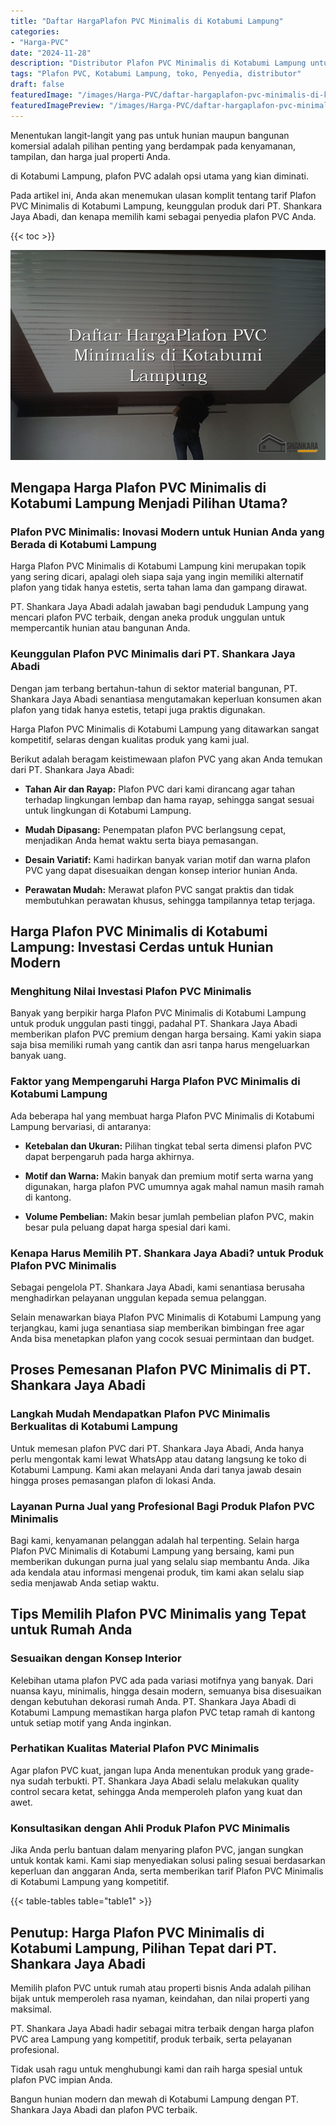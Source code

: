 ```yaml
---
title: "Daftar HargaPlafon PVC Minimalis di Kotabumi Lampung"
categories:
- "Harga-PVC"
date: "2024-11-28"
description: "Distributor Plafon PVC Minimalis di Kotabumi Lampung untuk tempat tinggal, kantor, serta gerai. Produk berkualitas, beragam motif, pilihan warna modern, dengan servis pemasangan dikerjakan oleh tenaga ahli ahli serta jaminan resmi!|Servis distribusi Plafon PVC Minimalis di Kotabumi Lampung bagi kebutuhan tempat tinggal, kantor, maupun ritel, beserta material terbaik dan penempatan oleh tim ahli serta jaminan resmi.|Solusi Plafon PVC Minimalis di Kotabumi Lampung yang terpercaya untuk rumah, office, dan toko, dengan material unggulan dan instalasi oleh tenaga ahli berpengalaman dan jaminan resmi.|Penyediaan Plafon PVC Minimalis di Kotabumi Lampung untuk rumah, kantor, serta gerai, beserta produk unggulan dan penempatan dikerjakan oleh tim profesional, disertai beserta jaminan resmi.}"
tags: "Plafon PVC, Kotabumi Lampung, toko, Penyedia, distributor"
draft: false
featuredImage: "/images/Harga-PVC/daftar-hargaplafon-pvc-minimalis-di-kotabumi-lampung.png"
featuredImagePreview: "/images/Harga-PVC/daftar-hargaplafon-pvc-minimalis-di-kotabumi-lampung.png"
---
```


Menentukan langit-langit yang pas untuk hunian maupun bangunan komersial adalah pilihan penting yang berdampak pada kenyamanan, tampilan, dan harga jual properti Anda.

di Kotabumi Lampung, plafon PVC adalah opsi utama yang kian diminati.

Pada artikel ini, Anda akan menemukan ulasan komplit tentang tarif Plafon PVC Minimalis di Kotabumi Lampung, keunggulan produk dari PT. Shankara Jaya Abadi, dan kenapa memilih kami sebagai penyedia plafon PVC Anda.

{{< toc >}}

![Daftar HargaPlafon PVC Minimalis di Kotabumi Lampung](/images/Harga-PVC/Daftar-HargaPlafon-PVC-Minimalis-di-Kotabumi-Lampung.png)

## Mengapa Harga Plafon PVC Minimalis di Kotabumi Lampung Menjadi Pilihan Utama?

### Plafon PVC Minimalis: Inovasi Modern untuk Hunian Anda yang Berada di Kotabumi Lampung

Harga Plafon PVC Minimalis di Kotabumi Lampung kini merupakan topik yang sering dicari, apalagi oleh siapa saja yang ingin memiliki alternatif plafon yang tidak hanya estetis, serta tahan lama dan gampang dirawat.

PT. Shankara Jaya Abadi adalah jawaban bagi penduduk Lampung yang mencari plafon PVC terbaik, dengan aneka produk unggulan untuk mempercantik hunian atau bangunan Anda.

### Keunggulan Plafon PVC Minimalis dari PT. Shankara Jaya Abadi

Dengan jam terbang bertahun-tahun di sektor material bangunan, PT. Shankara Jaya Abadi senantiasa mengutamakan keperluan konsumen akan plafon yang tidak hanya estetis, tetapi juga praktis digunakan.

Harga Plafon PVC Minimalis di Kotabumi Lampung yang ditawarkan sangat kompetitif, selaras dengan kualitas produk yang kami jual.

Berikut adalah beragam keistimewaan plafon PVC yang akan Anda temukan dari PT. Shankara Jaya Abadi:

- **Tahan Air dan Rayap:** Plafon PVC dari kami dirancang agar tahan terhadap lingkungan lembap dan hama rayap, sehingga sangat sesuai untuk lingkungan di Kotabumi Lampung.

- **Mudah Dipasang:** Penempatan plafon PVC berlangsung cepat, menjadikan Anda hemat waktu serta biaya pemasangan.

- **Desain Variatif:** Kami hadirkan banyak varian motif dan warna plafon PVC yang dapat disesuaikan dengan konsep interior hunian Anda.

- **Perawatan Mudah:** Merawat plafon PVC sangat praktis dan tidak membutuhkan perawatan khusus, sehingga tampilannya tetap terjaga.

## Harga Plafon PVC Minimalis di Kotabumi Lampung: Investasi Cerdas untuk Hunian Modern

### Menghitung Nilai Investasi Plafon PVC Minimalis

Banyak yang berpikir harga Plafon PVC Minimalis di Kotabumi Lampung untuk produk unggulan pasti tinggi, padahal PT. Shankara Jaya Abadi memberikan plafon PVC premium dengan harga bersaing. Kami yakin siapa saja bisa memiliki rumah yang cantik dan asri tanpa harus mengeluarkan banyak uang.

### Faktor yang Mempengaruhi Harga Plafon PVC Minimalis di Kotabumi Lampung

Ada beberapa hal yang membuat harga Plafon PVC Minimalis di Kotabumi Lampung bervariasi, di antaranya:

- **Ketebalan dan Ukuran:** Pilihan tingkat tebal serta dimensi plafon PVC dapat berpengaruh pada harga akhirnya.

- **Motif dan Warna:** Makin banyak dan premium motif serta warna yang digunakan, harga plafon PVC umumnya agak mahal namun masih ramah di kantong.

- **Volume Pembelian:** Makin besar jumlah pembelian plafon PVC, makin besar pula peluang dapat harga spesial dari kami.

### Kenapa Harus Memilih PT. Shankara Jaya Abadi? untuk Produk Plafon PVC Minimalis

Sebagai pengelola PT. Shankara Jaya Abadi, kami senantiasa berusaha menghadirkan pelayanan unggulan kepada semua pelanggan.

Selain menawarkan biaya Plafon PVC Minimalis di Kotabumi Lampung yang terjangkau, kami juga senantiasa siap memberikan bimbingan free agar Anda bisa menetapkan plafon yang cocok sesuai permintaan dan budget.

## Proses Pemesanan Plafon PVC Minimalis di PT. Shankara Jaya Abadi

### Langkah Mudah Mendapatkan Plafon PVC Minimalis Berkualitas di Kotabumi Lampung

Untuk memesan plafon PVC dari PT. Shankara Jaya Abadi, Anda hanya perlu mengontak kami lewat WhatsApp atau datang langsung ke toko di Kotabumi Lampung. Kami akan melayani Anda dari tanya jawab desain hingga proses pemasangan plafon di lokasi Anda.

### Layanan Purna Jual yang Profesional Bagi Produk Plafon PVC Minimalis

Bagi kami, kenyamanan pelanggan adalah hal terpenting. Selain harga Plafon PVC Minimalis di Kotabumi Lampung yang bersaing, kami pun memberikan dukungan purna jual yang selalu siap membantu Anda. Jika ada kendala atau informasi mengenai produk, tim kami akan selalu siap sedia menjawab Anda setiap waktu.

## Tips Memilih Plafon PVC Minimalis yang Tepat untuk Rumah Anda

### Sesuaikan dengan Konsep Interior

Kelebihan utama plafon PVC ada pada variasi motifnya yang banyak. Dari nuansa kayu, minimalis, hingga desain modern, semuanya bisa disesuaikan dengan kebutuhan dekorasi rumah Anda. PT. Shankara Jaya Abadi di Kotabumi Lampung memastikan harga plafon PVC tetap ramah di kantong untuk setiap motif yang Anda inginkan.

### Perhatikan Kualitas Material Plafon PVC Minimalis

Agar plafon PVC kuat, jangan lupa Anda menentukan produk yang grade-nya sudah terbukti. PT. Shankara Jaya Abadi selalu melakukan quality control secara ketat, sehingga Anda memperoleh plafon yang kuat dan awet.

### Konsultasikan dengan Ahli Produk Plafon PVC Minimalis

Jika Anda perlu bantuan dalam menyaring plafon PVC, jangan sungkan untuk kontak kami. Kami siap menyediakan solusi paling sesuai berdasarkan keperluan dan anggaran Anda, serta memberikan tarif Plafon PVC Minimalis di Kotabumi Lampung yang kompetitif.

{{< table-tables table="table1" >}}

## Penutup: Harga Plafon PVC Minimalis di Kotabumi Lampung, Pilihan Tepat dari PT. Shankara Jaya Abadi

Memilih plafon PVC untuk rumah atau properti bisnis Anda adalah pilihan bijak untuk memperoleh rasa nyaman, keindahan, dan nilai properti yang maksimal.

PT. Shankara Jaya Abadi hadir sebagai mitra terbaik dengan harga plafon PVC area Lampung yang kompetitif, produk terbaik, serta pelayanan profesional.

Tidak usah ragu untuk menghubungi kami dan raih harga spesial untuk plafon PVC impian Anda.

Bangun hunian modern dan mewah di Kotabumi Lampung dengan PT. Shankara Jaya Abadi dan plafon PVC terbaik.
